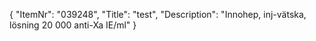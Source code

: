 {
  "ItemNr": "039248",
  "Title": "test",
  "Description": "Innohep, inj-vätska, lösning 20 000 anti-Xa IE/ml"
}